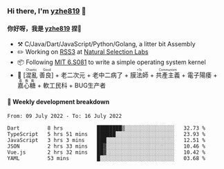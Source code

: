 ### Hi there, I'm [yzhe819](https://github.com/yzhe819) 👋

#### 你好呀，我是 [yzhe819](https://github.com/yzhe819) 捏👋

- :hammer_and_pick: C/Java/Dart/JavaScript/Python/Golang, a litter bit Assembly
- :pencil2: Working on [RSS3](https://github.com/NaturalSelectionLabs/RSS3) at [Natural Selection Labs](https://github.com/NaturalSelectionLabs)
- 📦 Following [MIT 6.S081](https://pdos.csail.mit.edu/6.S081/2020/) to write a simple operating system kernel
- 🔑 <ruby>[混亂 善良]<rp>（</rp><rt>Chaotic Good</rt><rp>）</rp></ruby> + 老二次元 + 老中二病了 + <ruby>膜法師<rp>（</rp><rt>+1s</rt><rp>）</rp></ruby> +  <ruby>共產主義<rp>（</rp><rt>Communism</rt><rp>）</rp></ruby> + 電子陽痿 + <ruby>嘉心糖<rp>（</rp><rt>嘉晚飯</rt><rp>）</rp></ruby> + 軟工民科 + BUG生产者



#### 📝 Weekly development breakdown

<!--START_SECTION:waka-->

```text
From: 09 July 2022 - To: 16 July 2022

Dart         8 hrs           ████████▒░░░░░░░░░░░░░░░░   32.73 %
TypeScript   5 hrs 51 mins   ██████░░░░░░░░░░░░░░░░░░░   23.93 %
JavaScript   3 hrs 3 mins    ███░░░░░░░░░░░░░░░░░░░░░░   12.51 %
JSON         2 hrs 33 mins   ██▓░░░░░░░░░░░░░░░░░░░░░░   10.46 %
Vue.js       2 hrs 32 mins   ██▓░░░░░░░░░░░░░░░░░░░░░░   10.42 %
YAML         53 mins         █░░░░░░░░░░░░░░░░░░░░░░░░   03.68 %
```

<!--END_SECTION:waka-->




